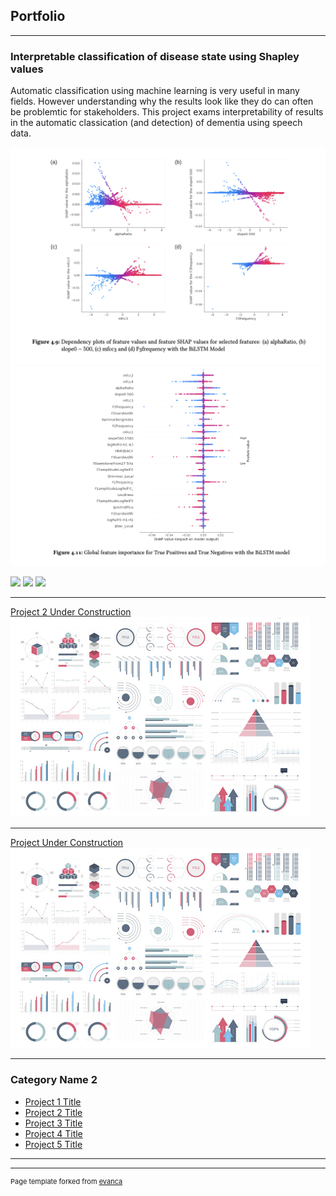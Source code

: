 ## Portfolio

---

### Interpretable classification of disease state using Shapley values 

Automatic classification using machine learning is very useful in many fields. However understanding why the results look like they do can often be problemtic for stakeholders. This project exams interpretability of results in the automatic classication (and detection) of dementia using speech data.

<img src="images/example_dependency.png?raw=true"/>

<img src="images/example_features.png?raw=true"/>

[![](https://img.shields.io/badge/Python-white?logo=Python)](#) 
[![](https://img.shields.io/badge/PyTorch-white?logo=pytorch)](#) 
[![](https://img.shields.io/badge/SHAP-white?logo=SHAP)](#)

---
[Project 2 Under Construction](/pdf/sample_presentation.pdf)
<img src="images/dummy_thumbnail.jpg?raw=true"/>

---
[Project Under Construction](http://example.com/)
<img src="images/dummy_thumbnail.jpg?raw=true"/>

---

### Category Name 2

- [Project 1 Title](http://example.com/)
- [Project 2 Title](http://example.com/)
- [Project 3 Title](http://example.com/)
- [Project 4 Title](http://example.com/)
- [Project 5 Title](http://example.com/)

---




---
<p style="font-size:11px">Page template forked from <a href="https://github.com/evanca/quick-portfolio">evanca</a></p>
<!-- Remove above link if you don't want to attibute -->
